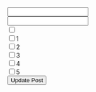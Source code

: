 <form action="/posts/1" method="post">
	<input type="hidden" name="authenticity_token" value="+8liMahjMiyA0WFF8ef8wzXu72+xXIKxlYzuI5UcTC4=">
	<input name="utf8" type="hidden" value="✓">
	<input type="hidden" name="_method" value="PATCH">
	<input type="text" name="post[title]"><br>
	<input type="text" name="post[body]"><br>
	<input type="checkbox" name="post[tag_ids][]" value=""><br>
	<input type="checkbox" name="post[tag_ids][]" value="1">1<br>
	<input type="checkbox" name="post[tag_ids][]" value="2">2<br>
	<input type="checkbox" name="post[tag_ids][]" value="3">3<br>
	<input type="checkbox" name="post[tag_ids][]" value="4">4<br>
	<input type="checkbox" name="post[tag_ids][]" value="5">5<br>
	<input type="submit" value="Update Post">
</form>